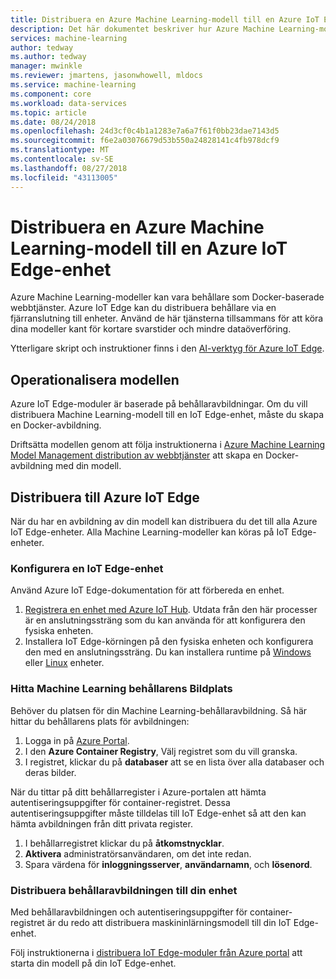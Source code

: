 ```yaml
---
title: Distribuera en Azure Machine Learning-modell till en Azure IoT Edge-enhet | Microsoft Docs
description: Det här dokumentet beskriver hur Azure Machine Learning-modeller kan distribueras till Azure IoT Edge-enheter.
services: machine-learning
author: tedway
ms.author: tedway
manager: mwinkle
ms.reviewer: jmartens, jasonwhowell, mldocs
ms.service: machine-learning
ms.component: core
ms.workload: data-services
ms.topic: article
ms.date: 08/24/2018
ms.openlocfilehash: 24d3cf0c4b1a1283e7a6a7f61f0bb23dae7143d5
ms.sourcegitcommit: f6e2a03076679d53b550a24828141c4fb978dcf9
ms.translationtype: MT
ms.contentlocale: sv-SE
ms.lasthandoff: 08/27/2018
ms.locfileid: "43113005"
---
```

# <a name="deploy-an-azure-machine-learning-model-to-an-azure-iot-edge-device"></a>Distribuera en Azure Machine Learning-modell till en Azure IoT Edge-enhet

Azure Machine Learning-modeller kan vara behållare som Docker-baserade webbtjänster. Azure IoT Edge kan du distribuera behållare via en fjärranslutning till enheter. Använd de här tjänsterna tillsammans för att köra dina modeller kant för kortare svarstider och mindre dataöverföring. 

Ytterligare skript och instruktioner finns i den [AI-verktyg för Azure IoT Edge](http://aka.ms/AI-toolkit).

## <a name="operationalize-the-model"></a>Operationalisera modellen

Azure IoT Edge-moduler är baserade på behållaravbildningar. Om du vill distribuera Machine Learning-modell till en IoT Edge-enhet, måste du skapa en Docker-avbildning.

Driftsätta modellen genom att följa instruktionerna i [Azure Machine Learning Model Management distribution av webbtjänster](model-management-service-deploy.md) att skapa en Docker-avbildning med din modell.

## <a name="deploy-to-azure-iot-edge"></a>Distribuera till Azure IoT Edge

När du har en avbildning av din modell kan distribuera du det till alla Azure IoT Edge-enheter. Alla Machine Learning-modeller kan köras på IoT Edge-enheter. 

### <a name="set-up-an-iot-edge-device"></a>Konfigurera en IoT Edge-enhet

Använd Azure IoT Edge-dokumentation för att förbereda en enhet. 

1. [Registrera en enhet med Azure IoT Hub](../../iot-edge/how-to-register-device-portal.md). Utdata från den här processer är en anslutningssträng som du kan använda för att konfigurera den fysiska enheten. 
2. Installera IoT Edge-körningen på den fysiska enheten och konfigurera den med en anslutningssträng. Du kan installera runtime på [Windows](../../iot-edge/how-to-install-iot-edge-windows-with-windows.md) eller [Linux](../../iot-edge/how-to-install-iot-edge-linux.md) enheter.  


### <a name="find-the-machine-learning-container-image-location"></a>Hitta Machine Learning behållarens Bildplats
Behöver du platsen för din Machine Learning-behållaravbildning. Så här hittar du behållarens plats för avbildningen:

1. Logga in på [Azure Portal](http://portal.azure.com/).
2. I den **Azure Container Registry**, Välj registret som du vill granska.
3. I registret, klickar du på **databaser** att se en lista över alla databaser och deras bilder.

När du tittar på ditt behållarregister i Azure-portalen att hämta autentiseringsuppgifter för container-registret. Dessa autentiseringsuppgifter måste tilldelas till IoT Edge-enhet så att den kan hämta avbildningen från ditt privata register. 

1. I behållarregistret klickar du på **åtkomstnycklar**. 
2. **Aktivera** administratörsanvändaren, om det inte redan. 
3. Spara värdena för **inloggningsserver**, **användarnamn**, och **lösenord**. 

### <a name="deploy-the-container-image-to-your-device"></a>Distribuera behållaravbildningen till din enhet

Med behållaravbildningen och autentiseringsuppgifter för container-registret är du redo att distribuera maskininlärningsmodell till din IoT Edge-enhet. 

Följ instruktionerna i [distribuera IoT Edge-moduler från Azure portal](../../iot-edge/how-to-deploy-modules-portal.md) att starta din modell på din IoT Edge-enhet. 











